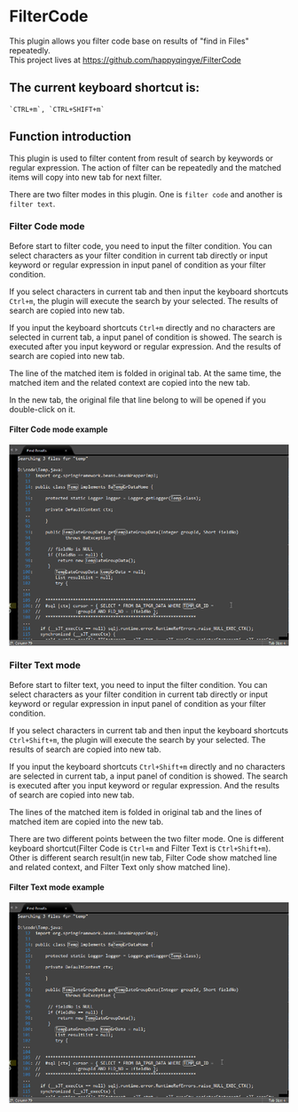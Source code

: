 # FilterCode
This plugin allows you filter code base on results of "find in Files" repeatedly.  
This project lives at https://github.com/happyqingye/FilterCode

## The current keyboard shortcut is:  
    `CTRL+m`, `CTRL+SHIFT+m`  
    
## Function introduction
This plugin is used to filter content from result of search by keywords or regular expression. The action of filter can be repeatedly and the matched items will copy into new tab for next filter.  

There are two filter modes in this plugin. One is `filter code` and another is `filter text`.   
### Filter Code mode 
Before start to filter code, you need to input the filter condition. You can select characters as your filter condition in current tab directly or input keyword or regular expression in input panel of condition as your filter condition.  

If you select characters in current tab and then input the keyboard shortcuts `Ctrl+m`, the plugin will execute the search by your selected. The results of search are copied into new tab.  

If you input the keyboard shortcuts `Ctrl+m` directly and no characters are selected in current tab, a input panel of condition is showed. The search is executed after you input keyword or regular expression. And the results of search are copied into new tab.  

The line of the matched item is folded in original tab. At the same time, the matched item and the related context are copied into the new tab.  

In the new tab, the original file that line belong to will be opened if you double-click on it.
#### Filter Code mode example
![Filter Code](https://raw.githubusercontent.com/happyqingye/image/master/FilterCode/FilterCodeProcess.gif)

### Filter Text mode 
Before start to filter text, you need to input the filter condition. You can select characters as your filter condition in current tab directly or input keyword or regular expression in input panel of condition as your filter condition.  

If you select characters in current tab and then input the keyboard shortcuts `Ctrl+Shift+m`, the plugin will execute the search by your selected. The results of search are copied into new tab.  

If you input the keyboard shortcuts `Ctrl+Shift+m` directly and no characters are selected in current tab, a input panel of condition is showed. The search is executed after you input keyword or regular expression. And the results of search are copied into new tab.  

The lines of the matched item is folded in original tab and the lines of matched item are copied into the new tab.  

There are two different points between the two filter mode. One is different keyboard shortcut(Filter Code is `Ctrl+m` and Filter Text is `Ctrl+Shift+m`). Other is different search result(in new tab, Filter Code show matched line and related context, and Filter Text only show matched line).
#### Filter Text mode example
![Filter Text](https://raw.githubusercontent.com/happyqingye/image/master/FilterCode/FilterTextProcess.gif)


